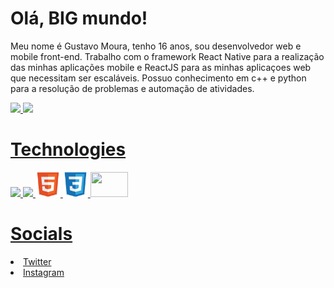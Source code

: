 # Olá, BIG mundo!

Meu nome é Gustavo Moura, tenho 16 anos, sou desenvolvedor web e mobile front-end. Trabalho com o framework React Native para a realização das minhas aplicações mobile e ReactJS para as minhas aplicaçoes web que necessitam ser escaláveis. Possuo conhecimento em c++ e python para a resolução de problemas e automação de atividades.

<div>
  <a href="https://github.com/gmdot">
  <img height="160em" src="https://github-readme-stats.vercel.app/api?username=gmdot&show_icons=true&theme=merko&include_all_commits=true&count_private=true"/>
  <img height="160em" src="https://github-readme-stats.vercel.app/api/top-langs/?username=gmdot&layout=compact&langs_count=8&theme=merko"/>
</div>

<div>
  <h1>Technologies</h1>
  <img aling="center" widht="40" height="40" src="https://raw.githubusercontent.com/jmnote/z-icons/master/svg/cpp.svg">
  <img aling="center" widht="40" height="40" src="https://raw.githubusercontent.com/jmnote/z-icons/master/svg/javascript.svg">
  <img aling="center" widht="40" height="40" src="https://raw.githubusercontent.com/devicons/devicon/master/icons/html5/html5-original.svg">
  <img aling="center" widht="40" height="40" src="https://raw.githubusercontent.com/devicons/devicon/master/icons/css3/css3-original.svg">
  <img width="60" height="40" src="https://upload.wikimedia.org/wikipedia/commons/4/47/React.svg">
</div>
        
<div>
  <h1>Socials</h1>
  <li>
    <a href="https://twitter.com/m4ddz7">Twitter</a>
  </li>
  <li>
    <a href="https://instagram.com/m4ddz7">Instagram</a>
  </li>
</div>
